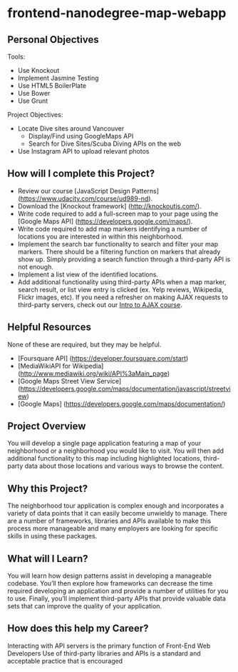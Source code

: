 # frontend-nanodegree-map-webapp

## Personal Objectives

Tools:
- Use Knockout
- Implement Jasmine Testing
- Use HTML5 BoilerPlate
- Use Bower
- Use Grunt

Project Objectives:
- Locate Dive sites around Vancouver
	- Display/Find using GoogleMaps API
	- Search for Dive Sites/Scuba Diving APIs on the web
- Use Instagram API to upload relevant photos 

## How will I complete this Project?

- Review our course [JavaScript Design Patterns] (https://www.udacity.com/course/ud989-nd).
- Download the [Knockout framework] (http://knockoutjs.com/).
- Write code required to add a full-screen map to your page using the [Google Maps API] (https://developers.google.com/maps/).
- Write code required to add map markers identifying a number of locations you are interested in within this neighborhood.
- Implement the search bar functionality to search and filter your map markers. There should be a filtering function on markers that already show up. Simply providing a search function through a third-party API is not enough.
- Implement a list view of the identified locations.
- Add additional functionality using third-party APIs when a map marker, search result, or list view entry is clicked (ex. Yelp reviews, Wikipedia, Flickr images, etc). If you need a refresher on making AJAX requests to third-party servers, check out our [Intro to AJAX course](https://www.udacity.com/course/ud110-nd).

## Helpful Resources

None of these are required, but they may be helpful.
- [Foursquare API] (https://developer.foursquare.com/start)
- [MediaWikiAPI for Wikipedia] (http://www.mediawiki.org/wiki/API%3aMain_page)
- [Google Maps Street View Service] (https://developers.google.com/maps/documentation/javascript/streetview)
- [Google Maps] (https://developers.google.com/maps/documentation/)

## Project Overview

You will develop a single page application featuring a map of your neighborhood or a neighborhood you would like to visit. You will then add additional functionality to this map including highlighted locations, third-party data about those locations and various ways to browse the content.

## Why this Project?

The neighborhood tour application is complex enough and incorporates a variety of data points that it can easily become unwieldy to manage. There are a number of frameworks, libraries and APIs available to make this process more manageable and many employers are looking for specific skills in using these packages.

## What will I Learn?

You will learn how design patterns assist in developing a manageable codebase. You’ll then explore how frameworks can decrease the time required developing an application and provide a number of utilities for you to use. Finally, you’ll implement third-party APIs that provide valuable data sets that can improve the quality of your application.

## How does this help my Career?

Interacting with API servers is the primary function of Front-End Web Developers
Use of third-party libraries and APIs is a standard and acceptable practice that is encouraged